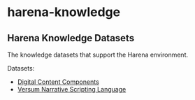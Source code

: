 # harena-knowledge

## Harena Knowledge Datasets

The knowledge datasets that support the Harena environment.

Datasets:
* [Digital Content Components](dcc)
* [Versum Narrative Scripting Language](versum)